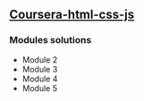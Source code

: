 ## [Coursera-html-css-js ](https://github.com/skysoarlab/coursera-html-css-js)



### Modules solutions

- Module 2
- Module 3
- Module 4
- Module 5



